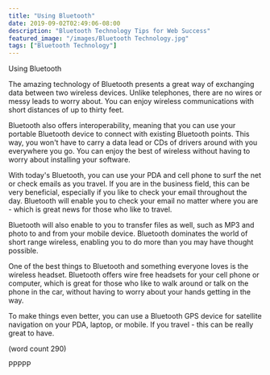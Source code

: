 ```yaml
---
title: "Using Bluetooth"
date: 2019-09-02T02:49:06-08:00
description: "Bluetooth Technology Tips for Web Success"
featured_image: "/images/Bluetooth Technology.jpg"
tags: ["Bluetooth Technology"]
---
```


Using Bluetooth

The amazing technology of Bluetooth presents a great
way of exchanging data between two wireless devices.
Unlike telephones, there are no wires or messy 
leads to worry about.  You can enjoy wireless 
communications with short distances of up to thirty
feet.

Bluetooth also offers interoperability, meaning that
you can use your portable Bluetooth device to connect
with existing Bluetooth points.  This way, you won't
have to carry a data lead or CDs of drivers around
with you everywhere you go.  You can enjoy the best
of wireless without having to worry about installing
your software.

With today's Bluetooth, you can use your PDA and cell
phone to surf the net or check emails as you travel.
If you are in the business field, this can be very
beneficial, especially if you like to check your
email throughout the day.  Bluetooth will enable you
to check your email no matter where you are - which
is great news for those who like to travel.

Bluetooth will also enable to you to transfer files
as well, such as MP3 and photo to and from your mobile
device.  Bluetooth dominates the world of short range
wireless, enabling you to do more than you may 
have thought possible.

One of the best things to Bluetooth and something
everyone loves is the wireless headset.  Bluetooth
offers wire free headsets for your cell phone or
computer, which is great for those who like to walk
around or talk on the phone in the car, without 
having to worry about your hands getting in the way.

To make things even better, you can use a Bluetooth
GPS device for satellite navigation on your PDA,
laptop, or mobile.  If you travel - this can be 
really great to have.

(word count 290)

PPPPP
